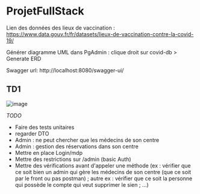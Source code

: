 # ProjetFullStack

Lien des données des lieux de vaccination : https://www.data.gouv.fr/fr/datasets/lieux-de-vaccination-contre-la-covid-19/

Générer diagramme UML dans PgAdmin :
clique droit sur covid-db > Generate ERD

Swagger url: http://localhost:8080/swagger-ui/

## TD1
![image](https://user-images.githubusercontent.com/67641786/191991447-46ee7022-9c08-46ba-ac32-1d26369c394f.png)

*TODO*
- Faire des tests unitaires
- regarder DTO
- Admin : ne peut chercher que les médecins de son centre
- Admin : gestion des réservations dans son centre
- Mettre en place Login/mdp
- Mettre des restrictions sur /admin (basic Auth)
- Mettre des vérifications avant d'appeler une méthode (ex : vérifier que ce soit bien un admin qui gère les médecins de son centre (que ce soit par le front ou pas postman) ; autre ex : vérifier que ce soit la personne qui possède le compte qui veut supprimer le sien ; ...)
